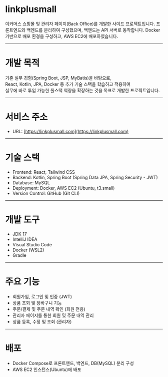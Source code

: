 # linkplusmall

이커머스 쇼핑몰 및 관리자 페이지(Back Office)를 개발한 사이드 프로젝트입니다.
프론트엔드와 백엔드를 분리하여 구성했으며, 백엔드는 API 서버로 동작합니다.
Docker 기반으로 배포 환경을 구성하고, AWS EC2에 배포하였습니다.

---

# 개발 목적

기존 실무 경험(Spring Boot, JSP, MyBatis)을 바탕으로,  
React, Kotlin, JPA, Docker 등 추가 기술 스택을 학습하고 적용하여  
실무에 바로 투입 가능한 풀스택 역량을 확장하는 것을 목표로 개발한 프로젝트입니다.

---

# 서비스 주소

- URL: [https://linkplusmall.com](https://linkplusmall.com)

---

# 기술 스택

- Frontend: React, Tailwind CSS
- Backend: Kotlin, Spring Boot (Spring Data JPA, Spring Security - JWT)
- Database: MySQL
- Deployment: Docker, AWS EC2 (Ubuntu, t3.small)
- Version Control: GitHub (Git CLI)

---

# 개발 도구

- JDK 17
- IntelliJ IDEA
- Visual Studio Code
- Docker (WSL2)
- Gradle

---

# 주요 기능

- 회원가입, 로그인 및 인증 (JWT)
- 상품 조회 및 장바구니 기능
- 주문/결제 및 주문 내역 확인 (회원 전용)
- 관리자 페이지를 통한 회원 및 주문 내역 관리
- 상품 등록, 수정 및 조회 (관리자)
  
---

# 배포

- Docker Compose로 프론트엔드, 백엔드, DB(MySQL) 분리 구성
- AWS EC2 인스턴스(Ubuntu)에 배포
